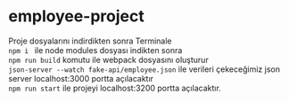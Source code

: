 # employee-project
Proje dosyalarını indirdikten sonra Terminale </br>
`npm i ` ile node modules dosyası indikten sonra </br>
`npm run build` komutu ile webpack dosyasını oluşturur</br>
`json-server --watch fake-api/employee.json` ile verileri çekeceğimiz json server localhost:3000 portta açılacaktır </br>
`npm run start` ile projeyi localhost:3200 portta açılacaktır.
